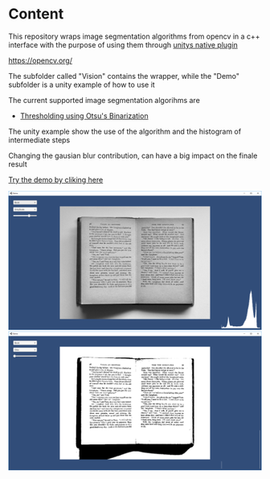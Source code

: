 # Content
This repository wraps image segmentation algorithms from opencv in a c++ interface with the purpose of using them through [unitys native plugin](https://docs.unity3d.com/Manual/NativePlugins.html)

https://opencv.org/

The subfolder called "Vision" contains the wrapper, while the "Demo" subfolder is a unity example of how to use it

The current supported image segmentation algorihms are

* [Thresholding using Otsu's Binarization](https://docs.opencv.org/3.3.1/d7/d4d/tutorial_py_thresholding.html)

The unity example show the use of the algorithm and the histogram of intermediate steps

Changing the gausian blur contribution, can have a big impact on the finale result

[Try the demo by cliking here](https://github.com/LightTrails/Vision/releases/download/0.1/Demo.zip)

![Alt text](Images/Demo1.png "Grayscale")
![Alt text](Images/Demo2.png "Otzu")